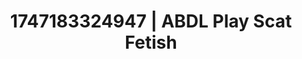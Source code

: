 ---
categories:
- Lustful narration
- Flushed cheeks
- Digital erotica realm
- Slow undress
- Afterglow vibes
image: /assets/images/1747183324947.webp
layout: post
seo:
  description: Featured content with artistic ABDL Play, Scat Fetish. HD images available.
  keywords: ABDL Play, Scat Fetish
  og_image: /assets/images/1747183324947.webp
  schema_type: VisualArtwork
tags:
- ABDL Play
- '#1747183324947'
- Scat Fetish
title: 1747183324947 | ABDL Play Scat Fetish
---
